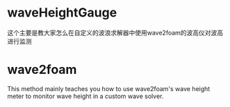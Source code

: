 # waveHeightGauge
这个主要是教大家怎么在自定义的波浪求解器中使用wave2foam的波高仪对波高进行监测
# wave2foam
This method mainly teaches you how to use wave2foam's wave height meter to monitor wave height in a custom wave solver.
